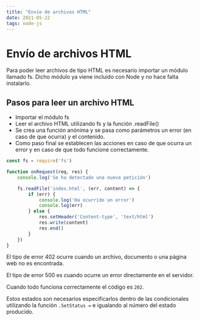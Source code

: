 ```yaml
---
title: "Envío de archivos HTML"
date: 2021-05-22
tags: node-js
---
```


# Envío de archivos HTML
Para poder leer archivos de tipo HTML es necesario importar un módulo llamado fs. Dicho módulo ya viene incluido con Node y no hace falta instalarlo.

## Pasos para leer un archivo HTML
- Importar el módulo fs
- Leer el archivo HTML utilizando fs y la función .readFile()
- Se crea una función anónima y se pasa como parámetros un error (en caso de que ocurra) y el contenido.
- Como paso final se establecen las acciones en caso de que ocurra un error y en caso de que todo funcione correctamente.

````js
const fs = require('fs')

function onRequest(req, res) {
    console.log('Se ha detectado una nueva petición')

    fs.readFile('index.html', (err, content) => {
        if (err) {
            console.log('Ha ocurrido un error')
            console.log(err)
        } else {
            res.setHeader('Content-type', 'text/html')
            res.write(content)
            res.end()
        }
    })
}
````

El tipo de error 402 ocurre cuando un archivo, documento o una página web no es encontrada.

El tipo de error 500 es cuando ocurre un error directamente en el servidor.

Cuando todo funciona correctamente el código es `202`.

Estos estados son necesarios especificarlos dentro de las condicionales utilizando la función `.SetStatus =` e igualando al número del estado producido.